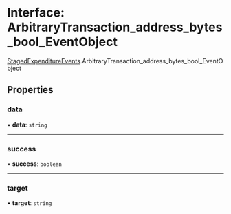 # Interface: ArbitraryTransaction\_address\_bytes\_bool\_EventObject

[StagedExpenditureEvents](../modules/StagedExpenditureEvents.md).ArbitraryTransaction_address_bytes_bool_EventObject

## Properties

### data

• **data**: `string`

___

### success

• **success**: `boolean`

___

### target

• **target**: `string`
